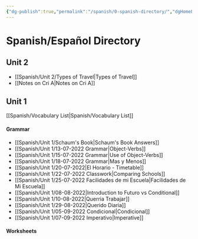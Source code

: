 ```yaml
---
{"dg-publish":true,"permalink":"/spanish/0-spanish-directory/","dgHomeLink":true,"dgPassFrontmatter":false}
---
```


# Spanish/Español Directory
## Unit 2
- [[Spanish/Unit 2/Types of Travel|Types of Travel]]
- [[Notes on Cri A|Notes on Cri A]]
## Unit 1

[[Spanish/Vocabulary List|Spanish/Vocabulary List]]
#### Grammar
- [[Spanish/Unit 1/Schaum's Book|Schaum's Book Answers]]
- [[Spanish/Unit 1/13-07-2022 Grammar|Object-Verbs]]
- [[Spanish/Unit 1/15-07-2022 Grammar|Use of Object-Verbs]]
- [[Spanish/Unit 1/18-07-2022 Grammar|Mas y Menos]]
- [[Spanish/Unit 1/20-07-2022|El Horario - Timetable]]
- [[Spanish/Unit 1/22-07-2022 Classwork|Comparing Schools]]
- [[Spanish/Unit 1/25-07-2022 Facilidades de mi Escuela|Facilidades de Mi Escuela]]
- [[Spanish/Unit 1/08-08-2022|Introduction to Futuro vs Conditional]]
- [[Spanish/Unit 1/10-08-2022|Querria Trabajar]]
- [[Spanish/Unit 1/29-08-2022|Querido Diaria]]
- [[Spanish/Unit 1/05-09-2022 Condicional|Condicional]]
- [[Spanish/Unit 1/07-09-2022 Imperativo|Imperative]]
#### Worksheets


